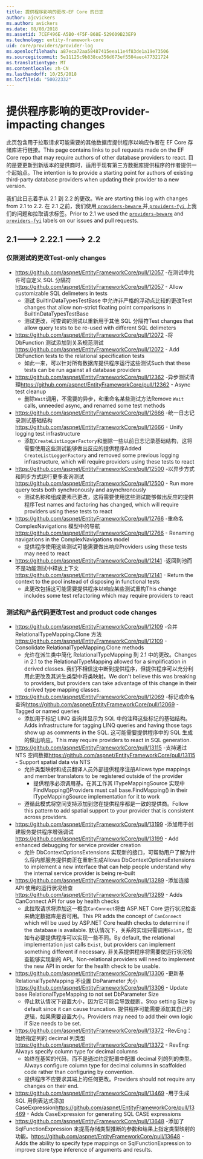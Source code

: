 ```yaml
---
title: 提供程序影响的更改-EF Core 的日志
author: ajcvickers
ms.author: avickers
ms.date: 08/08/2018
ms.assetid: 7CEF496E-A5B0-4F5F-B68E-529609B23EF9
ms.technology: entity-framework-core
uid: core/providers/provider-log
ms.openlocfilehash: a87eca72aa58487415eea11e4f83de1a19e73506
ms.sourcegitcommit: 5e11125c9b838ce356d673ef5504aec477321724
ms.translationtype: MT
ms.contentlocale: zh-CN
ms.lasthandoff: 10/25/2018
ms.locfileid: "50022332"
---
```

# <a name="provider-impacting-changes"></a><span data-ttu-id="64590-102">提供程序影响的更改</span><span class="sxs-lookup"><span data-stu-id="64590-102">Provider-impacting changes</span></span>

<span data-ttu-id="64590-103">此页包含用于拉取请求可能需要的其他数据库提供程序以响应作者在 EF Core 存储库进行链接。</span><span class="sxs-lookup"><span data-stu-id="64590-103">This page contains links to pull requests made on the EF Core repo that may require authors of other database providers to react.</span></span> <span data-ttu-id="64590-104">目的是要更新到新版本的提供商时，适用于现有第三方数据库提供程序的作者提供一个起始点。</span><span class="sxs-lookup"><span data-stu-id="64590-104">The intention is to provide a starting point for authors of existing third-party database providers when updating their provider to a new version.</span></span>

<span data-ttu-id="64590-105">我们此日志着手从 2.1 到 2.2 的更改。</span><span class="sxs-lookup"><span data-stu-id="64590-105">We are starting this log with changes from 2.1 to 2.2.</span></span> <span data-ttu-id="64590-106">在 2.1 之前，我们使用[ `providers-beware` ](https://github.com/aspnet/EntityFrameworkCore/labels/providers-beware)并[ `providers-fyi` ](https://github.com/aspnet/EntityFrameworkCore/labels/providers-fyi)上我们的问题和拉取请求标签。</span><span class="sxs-lookup"><span data-stu-id="64590-106">Prior to 2.1 we used the [`providers-beware`](https://github.com/aspnet/EntityFrameworkCore/labels/providers-beware) and [`providers-fyi`](https://github.com/aspnet/EntityFrameworkCore/labels/providers-fyi) labels on our issues and pull requests.</span></span>

## <a name="21-----22"></a><span data-ttu-id="64590-107">2.1---> 2.2</span><span class="sxs-lookup"><span data-stu-id="64590-107">2.1 ---> 2.2</span></span>

### <a name="test-only-changes"></a><span data-ttu-id="64590-108">仅限测试的更改</span><span class="sxs-lookup"><span data-stu-id="64590-108">Test-only changes</span></span>

* <span data-ttu-id="64590-109">https://github.com/aspnet/EntityFrameworkCore/pull/12057 -在测试中允许可自定义 SQL 分隔符</span><span class="sxs-lookup"><span data-stu-id="64590-109">https://github.com/aspnet/EntityFrameworkCore/pull/12057 - Allow customizable SQL delimeters in tests</span></span>
  * <span data-ttu-id="64590-110">测试 BuiltInDataTypesTestBase 中允许非严格的浮动点比较的更改</span><span class="sxs-lookup"><span data-stu-id="64590-110">Test changes that allow non-strict floating point comparisons in BuiltInDataTypesTestBase</span></span>
  * <span data-ttu-id="64590-111">测试更改，可查询的测试以重新用于其他 SQL 分隔符</span><span class="sxs-lookup"><span data-stu-id="64590-111">Test changes that allow query tests to be re-used with different SQL delimeters</span></span>
* <span data-ttu-id="64590-112">https://github.com/aspnet/EntityFrameworkCore/pull/12072 -将 DbFunction 测试添加到关系规范测试</span><span class="sxs-lookup"><span data-stu-id="64590-112">https://github.com/aspnet/EntityFrameworkCore/pull/12072 - Add DbFunction tests to the relational specification tests</span></span>
  * <span data-ttu-id="64590-113">如此一来，可以针对所有数据库提供程序运行这些测试</span><span class="sxs-lookup"><span data-stu-id="64590-113">Such that these tests can be run against all database providers</span></span>
* <span data-ttu-id="64590-114">https://github.com/aspnet/EntityFrameworkCore/pull/12362 -异步测试清理</span><span class="sxs-lookup"><span data-stu-id="64590-114">https://github.com/aspnet/EntityFrameworkCore/pull/12362 - Async test cleanup</span></span>
  * <span data-ttu-id="64590-115">删除`Wait`调用，不需要的异步，和重命名某些测试方法</span><span class="sxs-lookup"><span data-stu-id="64590-115">Remove `Wait` calls, unneeded async, and renamed some test methods</span></span>
* <span data-ttu-id="64590-116">https://github.com/aspnet/EntityFrameworkCore/pull/12666 -统一日志记录测试基础结构</span><span class="sxs-lookup"><span data-stu-id="64590-116">https://github.com/aspnet/EntityFrameworkCore/pull/12666 - Unify logging test infrastructure</span></span>
  * <span data-ttu-id="64590-117">添加`CreateListLoggerFactory`和删除一些以前日志记录基础结构，这将需要使用这些测试能够做出反应的提供程序</span><span class="sxs-lookup"><span data-stu-id="64590-117">Added `CreateListLoggerFactory` and removed some previous logging infrastructure, which will require providers using these tests to react</span></span>
* <span data-ttu-id="64590-118">https://github.com/aspnet/EntityFrameworkCore/pull/12500 -以异步方式和同步方式运行更多查询测试</span><span class="sxs-lookup"><span data-stu-id="64590-118">https://github.com/aspnet/EntityFrameworkCore/pull/12500 - Run more query tests both synchronously and asynchronously</span></span>
  * <span data-ttu-id="64590-119">测试名称和组成要素已更改，这将需要使用这些测试能够做出反应的提供程序</span><span class="sxs-lookup"><span data-stu-id="64590-119">Test names and factoring has changed, which will require providers using these tests to react</span></span>
* <span data-ttu-id="64590-120">https://github.com/aspnet/EntityFrameworkCore/pull/12766 -重命名 ComplexNavigations 模型中的导航</span><span class="sxs-lookup"><span data-stu-id="64590-120">https://github.com/aspnet/EntityFrameworkCore/pull/12766 - Renaming navigations in the ComplexNavigations model</span></span>
  * <span data-ttu-id="64590-121">提供程序使用这些测试可能需要做出响应</span><span class="sxs-lookup"><span data-stu-id="64590-121">Providers using these tests may need to react</span></span>
* <span data-ttu-id="64590-122">https://github.com/aspnet/EntityFrameworkCore/pull/12141 -返回到池而不是功能测试中释放上下文</span><span class="sxs-lookup"><span data-stu-id="64590-122">https://github.com/aspnet/EntityFrameworkCore/pull/12141 - Return the context to the pool instead of disposing in functional tests</span></span>
  * <span data-ttu-id="64590-123">此更改包括这可能需要提供程序以响应某些测试重构</span><span class="sxs-lookup"><span data-stu-id="64590-123">This change includes some test refactoring which may require providers to react</span></span>


### <a name="test-and-product-code-changes"></a><span data-ttu-id="64590-124">测试和产品代码更改</span><span class="sxs-lookup"><span data-stu-id="64590-124">Test and product code changes</span></span>

* <span data-ttu-id="64590-125">https://github.com/aspnet/EntityFrameworkCore/pull/12109 -合并 RelationalTypeMapping.Clone 方法</span><span class="sxs-lookup"><span data-stu-id="64590-125">https://github.com/aspnet/EntityFrameworkCore/pull/12109 - Consolidate RelationalTypeMapping.Clone methods</span></span>
  * <span data-ttu-id="64590-126">允许在派生类中简化 RelationalTypeMapping 到 2.1 中的更改。</span><span class="sxs-lookup"><span data-stu-id="64590-126">Changes in 2.1 to the RelationalTypeMapping allowed for a simplification in derived classes.</span></span> <span data-ttu-id="64590-127">我们不相信这中断到提供程序，但提供程序可以充分利用此更改及其派生类型中将类映射。</span><span class="sxs-lookup"><span data-stu-id="64590-127">We don't believe this was breaking to providers, but providers can take advantage of this change in their derived type mapping classes.</span></span>
* <span data-ttu-id="64590-128">https://github.com/aspnet/EntityFrameworkCore/pull/12069 -标记或命名查询</span><span class="sxs-lookup"><span data-stu-id="64590-128">https://github.com/aspnet/EntityFrameworkCore/pull/12069 - Tagged or named queries</span></span>
  * <span data-ttu-id="64590-129">添加用于标记 LINQ 查询并显示为 SQL 中的注释这些标记的基础结构。</span><span class="sxs-lookup"><span data-stu-id="64590-129">Adds infrastructure for tagging LINQ queries and having those tags show up as comments in the SQL.</span></span> <span data-ttu-id="64590-130">这可能需要提供程序中的 SQL 生成的做出响应。</span><span class="sxs-lookup"><span data-stu-id="64590-130">This may require providers to react in SQL generation.</span></span>
* <span data-ttu-id="64590-131">https://github.com/aspnet/EntityFrameworkCore/pull/13115 -支持通过 NTS 空间数据</span><span class="sxs-lookup"><span data-stu-id="64590-131">https://github.com/aspnet/EntityFrameworkCore/pull/13115 - Support spatial data via NTS</span></span>
  * <span data-ttu-id="64590-132">允许类型映射和成员翻译人员外部提供程序注册</span><span class="sxs-lookup"><span data-stu-id="64590-132">Allows type mappings and member translators to be registered outside of the provider</span></span>
    * <span data-ttu-id="64590-133">提供程序必须调用基。在其工作其 ITypeMappingSource 实现中 FindMapping()</span><span class="sxs-lookup"><span data-stu-id="64590-133">Providers must call base.FindMapping() in their ITypeMappingSource implementation for it to work</span></span>
  * <span data-ttu-id="64590-134">遵循此模式将空间支持添加到您在提供程序都是一致的提供商。</span><span class="sxs-lookup"><span data-stu-id="64590-134">Follow this pattern to add spatial support to your provider that is consistent across providers.</span></span>
* <span data-ttu-id="64590-135">https://github.com/aspnet/EntityFrameworkCore/pull/13199 -添加用于创建服务提供程序增强调试</span><span class="sxs-lookup"><span data-stu-id="64590-135">https://github.com/aspnet/EntityFrameworkCore/pull/13199 - Add enhanced debugging for service provider creation</span></span>
  * <span data-ttu-id="64590-136">允许 DbContextOptionsExtensions 实现新的接口，可帮助用户了解为什么将内部服务提供商正在重新生成</span><span class="sxs-lookup"><span data-stu-id="64590-136">Allows DbContextOptionsExtensions to implement a new interface that can help people understand why the internal service provider is being re-built</span></span>
* <span data-ttu-id="64590-137">https://github.com/aspnet/EntityFrameworkCore/pull/13289 -添加连接 API 使用的运行状况检查</span><span class="sxs-lookup"><span data-stu-id="64590-137">https://github.com/aspnet/EntityFrameworkCore/pull/13289 - Adds CanConnect API for use by health checks</span></span>
  * <span data-ttu-id="64590-138">此拉取请求将添加这一概念`CanConnect`将由 ASP.NET Core 运行状况检查来确定数据库是否可用。</span><span class="sxs-lookup"><span data-stu-id="64590-138">This PR adds the concept of `CanConnect` which will be used by ASP.NET Core health checks to determine if the database is available.</span></span> <span data-ttu-id="64590-139">默认情况下，关系的实现只需调用`Exist`，但如有必要提供程序可以实现一些不同。</span><span class="sxs-lookup"><span data-stu-id="64590-139">By default, the relational implementation just calls `Exist`, but providers can implement something different if necessary.</span></span> <span data-ttu-id="64590-140">非关系提供程序将需要使运行状况检查能够实现新的 API。</span><span class="sxs-lookup"><span data-stu-id="64590-140">Non-relational providers will need to implement the new API in order for the health check to be usable.</span></span>
* <span data-ttu-id="64590-141">https://github.com/aspnet/EntityFrameworkCore/pull/13306 -更新基 RelationalTypeMapping 不设置 DbParameter 大小</span><span class="sxs-lookup"><span data-stu-id="64590-141">https://github.com/aspnet/EntityFrameworkCore/pull/13306 - Update base RelationalTypeMapping to not set DbParameter Size</span></span>
  * <span data-ttu-id="64590-142">停止默认情况下设置大小，因为它可能会导致截断。</span><span class="sxs-lookup"><span data-stu-id="64590-142">Stop setting Size by default since it can cause truncation.</span></span> <span data-ttu-id="64590-143">提供程序可能需要添加其自己的逻辑，如果需要设置大小。</span><span class="sxs-lookup"><span data-stu-id="64590-143">Providers may need to add their own logic if Size needs to be set.</span></span>
* <span data-ttu-id="64590-144">https://github.com/aspnet/EntityFrameworkCore/pull/13372 -RevEng： 始终指定列的 decimal 列类型</span><span class="sxs-lookup"><span data-stu-id="64590-144">https://github.com/aspnet/EntityFrameworkCore/pull/13372 - RevEng: Always specify column type for decimal columns</span></span>
  * <span data-ttu-id="64590-145">始终在基架的代码，而不是通过约定配置中配置 decimal 列的列的类型。</span><span class="sxs-lookup"><span data-stu-id="64590-145">Always configure column type for decimal columns in scaffolded code rather than configuring by convention.</span></span>
  * <span data-ttu-id="64590-146">提供程序不应要求其端上的任何更改。</span><span class="sxs-lookup"><span data-stu-id="64590-146">Providers should not require any changes on their end.</span></span>
* <span data-ttu-id="64590-147">https://github.com/aspnet/EntityFrameworkCore/pull/13469 -用于生成 SQL 用例表达式添加 CaseExpression</span><span class="sxs-lookup"><span data-stu-id="64590-147">https://github.com/aspnet/EntityFrameworkCore/pull/13469 - Adds CaseExpression for generating SQL CASE expressions</span></span>
* <span data-ttu-id="64590-148">https://github.com/aspnet/EntityFrameworkCore/pull/13648 -添加了 SqlFunctionExpression 来提高存储类型推断的参数和结果上指定类型映射的功能。</span><span class="sxs-lookup"><span data-stu-id="64590-148">https://github.com/aspnet/EntityFrameworkCore/pull/13648 - Adds the ability to specify type mappings on SqlFunctionExpression to improve store type inference of arguments and results.</span></span>
